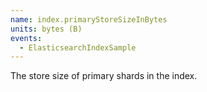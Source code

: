 ```yaml
---
name: index.primaryStoreSizeInBytes
units: bytes (B)
events:
  - ElasticsearchIndexSample
---
```


The store size of primary shards in the index.